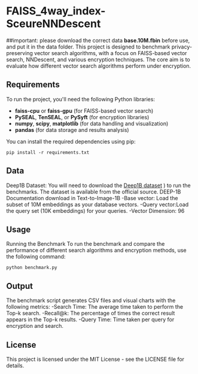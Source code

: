 # FAISS_4way_index-SceureNNDescent

##important: please download the correct data **base.10M.fbin** before use, and put it in the data folder.
This project is designed to benchmark privacy-preserving vector search algorithms, with a focus on FAISS-based vector search, NNDescent, and various encryption techniques. The core aim is to evaluate how different vector search algorithms perform under encryption.

## Requirements
To run the project, you'll need the following Python libraries:
- **faiss-cpu** or **faiss-gpu** (for FAISS-based vector search)
- **PySEAL**, **TenSEAL**, or **PySyft** (for encryption libraries)
- **numpy**, **scipy**, **matplotlib** (for data handling and visualization)
- **pandas** (for data storage and results analysis)
  
You can install the required dependencies using pip:
 ```
pip install -r requirements.txt
 ```

## Data
Deep1B Dataset: You will need to download the [Deep1B dataset](https://research.yandex.com/blog/benchmarks-for-billion-scale-similarity-search#13h2 )
) to run the benchmarks. The dataset is available from the official source.
DEEP-1B Documentation download in Text-to-Image-1B
-Base vector: Load the subset of 10M embeddings as your database vectors.
-Query vector:Load the query set (10K embeddings) for your queries.
-Vector Dimension: 96

## Usage
Running the Benchmark
To run the benchmark and compare the performance of different search algorithms and encryption methods, use the following command:
 ```
python benchmark.py
 ```

## Output
The benchmark script generates CSV files and visual charts with the following metrics:
-Search Time: The average time taken to perform the Top-k search.
-Recall@k: The percentage of times the correct result appears in the Top-k results.
-Query Time: Time taken per query for encryption and search.

## License
This project is licensed under the MIT License - see the LICENSE file for details.
